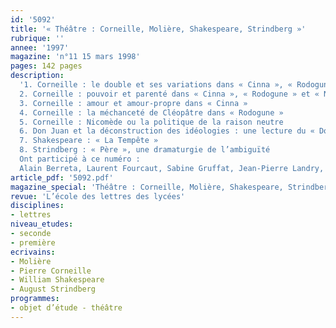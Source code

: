 ```yaml
---
id: '5092'
title: '« Théâtre : Corneille, Molière, Shakespeare, Strindberg »'
rubrique: ''
annee: '1997'
magazine: 'n°11 15 mars 1998'
pages: 142 pages
description: 
  '1. Corneille : le double et ses variations dans « Cinna », « Rodogune » et « Nicomède »
  2. Corneille : pouvoir et parenté dans « Cinna », « Rodogune » et « Nicomède »
  3. Corneille : amour et amour-propre dans « Cinna »
  4. Corneille : la méchanceté de Cléopâtre dans « Rodogune »
  5. Corneille : Nicomède ou la politique de la raison neutre
  6. Don Juan et la déconstruction des idéologies : une lecture du « Dom Juan » de Molière
  7. Shakespeare : « La Tempête »
  8. Strindberg : « Père », une dramaturgie de l’ambiguïté
  Ont participé à ce numéro :
  Alain Berreta, Laurent Fourcaut, Sabine Gruffat, Jean-Pierre Landry, Thérèse Lassalle-Maraval, Jacques Le Marinel, Olivier Leplâtre, Laurent Thirouin'
article_pdf: '5092.pdf'
magazine_special: 'Théâtre : Corneille, Molière, Shakespeare, Strindberg'
revue: 'L’école des lettres des lycées'
disciplines:
- lettres
niveau_etudes:
- seconde
- première
ecrivains:
- Molière
- Pierre Corneille
- William Shakespeare
- August Strindberg
programmes:
- objet d’étude - théâtre
---
```

